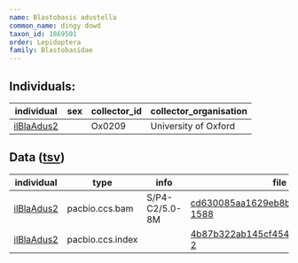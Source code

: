 ```yaml
---
name: Blastobasis adustella
common_name: dingy dowd
taxon_id: 1869501
order: Lepidoptera
family: Blastobasidae
---
```


## Individuals:

| individual | sex | collector_id | collector_organisation |
| ---------- | --- | ------------ | ---------------------- |
| [ilBlaAdus2](ilBlaAdus2.md) |  | Ox0209 | University of Oxford |

## Data ([tsv](Blastobasis_adustella_data.tsv))

| individual | type | info | file |
| ---------- | ---- | ---- | ---- |
| [ilBlaAdus2](ilBlaAdus2.md) | pacbio.ccs.bam | S/P4-C2/5.0-8M | [cd630085aa1629eb8bdc8c0af81e1fc2-1588](https://darwin.cog.sanger.ac.uk/insects/Blastobasis_adustella/ilBlaAdus2/genomic_data/pacbio/m64089_191122_131021.bc1016_BAK8B_OA--bc1016_BAK8B_OA.ccs.bam) |
| [ilBlaAdus2](ilBlaAdus2.md) | pacbio.ccs.index |  | [4b87b322ab145cf4544ce05f8b49b85f-2](https://darwin.cog.sanger.ac.uk/insects/Blastobasis_adustella/ilBlaAdus2/genomic_data/pacbio/m64089_191122_131021.bc1016_BAK8B_OA--bc1016_BAK8B_OA.ccs.bam.pbi) |
